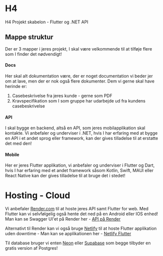 # H4

H4 Projekt skabelon - Flutter og .NET API

## Mappe struktur

Der er 3 mapper i jeres projekt, I skal være velkommende til at tilføje flere som I finder det nødvendigt!

#### Docs

Her skal alt dokumentation være, der er noget documentation vi beder jer om at lave, men der er nok også flere dokumenter. Dem vi gerne skal have herinde er:

1. Casebeskrivelse fra jeres kunde - gerne som PDF
2. Kravspecifikation som I som gruppe har udarbejde ud fra kundens casebeskrivelse

#### API

I skal bygge en backend, altså en API, som jeres mobilapplikation skal kontakte. Vi anbefaler og underviser i .NET, hvis I har erfaring med at bygge en API i et andet sprog eller framework, kan der gives tilladelse til at erstatte det med den!

#### Mobile

Her er jeres Flutter applikation, vi anbefaler og underviser i Flutter og Dart, hvis I har erfaring med et andet framework såsom Kotlin, Swift, MAUI eller React Native kan der gives tilladelse til at bruge det i stedet!

# Hosting - Cloud

Vi anbefaler [Render.com](https://render.com/) til at hoste jeres API samt Flutter for web. Med Flutter kan vi selvfølgelig også hente det ned på en Android eller IOS enhed! Man kan se Swagger UI'et på Render her - [API på Render](https://h4api.onrender.com/swagger/index.html)

Alternativt til Render kan vi også bruge [Netlify](https://netlify.app/) til at hoste Flutter applikation uden downtime - Man kan se applikationen her - [Netlify Flutter](https://h4flutter.netlify.app/)

Til database bruger vi enten [Neon](Neon.tech) eller [Supabase](https://supabase.com) som begge tilbyder en gratis version af Postgres!
